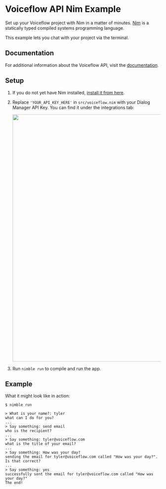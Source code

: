 # Voiceflow API Nim Example

Set up your Voiceflow project with Nim in a matter of minutes.
[Nim](https://nim-lang.org/) is a statically typed compiled systems programming language.

This example lets you chat with your project via the terminal.

## Documentation

For additional information about the Voiceflow API, visit the [documentation](https://www.voiceflow.com/api/dialog-manager).

## Setup

1. If you do not yet have Nim installed, [install it from here](https://nim-lang.org/install.html).
2. Replace `'YOUR_API_KEY_HERE'` in `src/voiceflow.nim` with your Dialog Manager API Key. You can find it under the integrations tab:

   <img src="https://user-images.githubusercontent.com/5643574/129422436-04d964d3-85a0-402d-ae5e-d6e84723da5e.png" width=800 />

3. Run `nimble run` to compile and run the app.

## Example

What it might look like in action:

```
$ nimble run

> What is your name?: tyler
what can I do for you?
...
> Say something: send email
who is the recipient?
...
> Say something: tyler@voiceflow.com
what is the title of your email?
...
> Say something: How was your day?
sending the email for tyler@voiceflow.com called "How was your day?". Is that correct?
...
> Say something: yes
successfully sent the email for tyler@voiceflow.com called "How was your day?"
The end!
```
